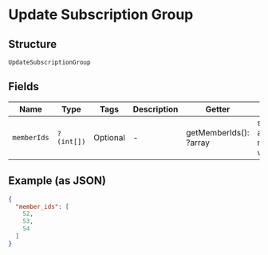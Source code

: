 
# Update Subscription Group

## Structure

`UpdateSubscriptionGroup`

## Fields

| Name | Type | Tags | Description | Getter | Setter |
|  --- | --- | --- | --- | --- | --- |
| `memberIds` | `?(int[])` | Optional | - | getMemberIds(): ?array | setMemberIds(?array memberIds): void |

## Example (as JSON)

```json
{
  "member_ids": [
    52,
    53,
    54
  ]
}
```

